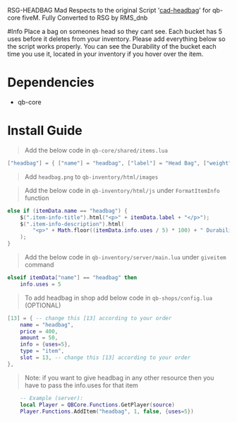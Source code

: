 RSG-HEADBAG Mad Respects to the original Script '[cad-headbag](https://github.com/cadburry6969/cad-headbag)' for qb-core fiveM. Fully Converted to RSG by RMS_dnb



#Info Place a bag on someones head so they cant see. Each bucket has 5 uses before it deletes from your inventory. Please add everything below so the script works properly. You can see the Durability of the bucket each time you use it, located in your inventory if you hover over the item.

# Dependencies
* qb-core

# Install Guide

> Add the below code in `qb-core/shared/items.lua`
```lua
["headbag"] = { ["name"] = "headbag", ["label"] = "Head Bag", ["weight"] = 400, ["type"] = "item", ["image"] = "headbag.png", ["unique"] = true, ["useable"] = true, ["shouldClose"] = true, ["combinable"] = nil, ["description"] = "A bag to put over someone elses head and make them blind." },
```

> Add `headbag.png` to `qb-inventory/html/images`

> Add the below code in `qb-inventory/html/js` under `FormatItemInfo` function
```lua
else if (itemData.name == "headbag") {
    $(".item-info-title").html("<p>" + itemData.label + "</p>");
    $(".item-info-description").html(
        "<p>" + Math.floor((itemData.info.uses / 5) * 100) + " Durability.</p>"
    );
} 
```

> Add the below code in `qb-inventory/server/main.lua` under `giveitem` command
```lua
elseif itemData["name"] == "headbag" then
	info.uses = 5
```

> To add headbag in shop add below code in `qb-shops/config.lua` (OPTIONAL)
```lua
[13] = { -- change this [13] according to your order
    name = "headbag",
    price = 400,
    amount = 50,
    info = {uses=5},
    type = "item",
    slot = 13, -- change this [13] according to your order
},
```

> Note: if you want to give headbag in any other resource then you have to pass the info.uses for that item
```lua
    -- Example (server): 
    local Player = QBCore.Functions.GetPlayer(source)
    Player.Functions.AddItem("headbag", 1, false, {uses=5})
```

